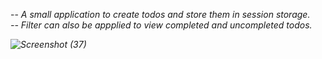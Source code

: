 -- <i>A small application to create todos and store them in session storage.<i><br> 
-- <i>Filter can also be appplied to view completed and uncompleted todos.<i><br>
  
![Screenshot (37)](https://user-images.githubusercontent.com/31100224/98523737-4272e280-229c-11eb-9b8c-147d8db233d5.png)
